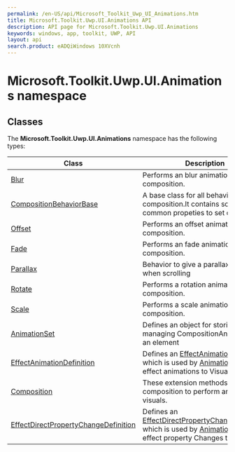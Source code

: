 ```yaml
---
permalink: /en-US/api/Microsoft_Toolkit_Uwp_UI_Animations.htm
title: Microsoft.Toolkit.Uwp.UI.Animations API 
description: API page for Microsoft.Toolkit.Uwp.UI.Animations
keywords: windows, app, toolkit, UWP, API
layout: api
search.product: eADQiWindows 10XVcnh
---
```



# Microsoft.Toolkit.Uwp.UI.Animations namespace

## Classes

The **Microsoft.Toolkit.Uwp.UI.Animations** namespace has the following types:


| Class | Description || --- | --- || [Blur](Microsoft_Toolkit_Uwp_UI_Animations_Behaviors_Blur.htm) | Performs an blur animation using composition. || [CompositionBehaviorBase](Microsoft_Toolkit_Uwp_UI_Animations_Behaviors_CompositionBehaviorBase.htm) | A base class for all behaviors using composition.It contains some of the common propeties to set on a visual. || [Offset](Microsoft_Toolkit_Uwp_UI_Animations_Behaviors_Offset.htm) | Performs an offset animation using composition. || [Fade](Microsoft_Toolkit_Uwp_UI_Animations_Behaviors_Fade.htm) | Performs an fade animation using composition. || [Parallax](Microsoft_Toolkit_Uwp_UI_Animations_Behaviors_Parallax.htm) | Behavior to give a parallax effect when scrolling || [Rotate](Microsoft_Toolkit_Uwp_UI_Animations_Behaviors_Rotate.htm) | Performs a rotation animation using composition. || [Scale](Microsoft_Toolkit_Uwp_UI_Animations_Behaviors_Scale.htm) | Performs a scale animation using composition. || [AnimationSet](Microsoft_Toolkit_Uwp_UI_Animations_AnimationSet.htm) | Defines an object for storing and managing CompositionAnimations for an element || [EffectAnimationDefinition](Microsoft_Toolkit_Uwp_UI_Animations_EffectAnimationDefinition.htm) | Defines an [EffectAnimationDefinition](Microsoft_Toolkit_Uwp_UI_Animations_EffectAnimationDefinition.htm) which is used by [AnimationSet](Microsoft_Toolkit_Uwp_UI_Animations_AnimationSet.htm) to link effect animations to Visuals || [Composition](Microsoft_Toolkit_Uwp_UI_Animations_Composition.htm) | These extension methods use composition to perform animation on visuals. || [EffectDirectPropertyChangeDefinition](Microsoft_Toolkit_Uwp_UI_Animations_EffectDirectPropertyChangeDefinition.htm) | Defines an [EffectDirectPropertyChangeDefinition](Microsoft_Toolkit_Uwp_UI_Animations_EffectDirectPropertyChangeDefinition.htm) which is used by [AnimationSet](Microsoft_Toolkit_Uwp_UI_Animations_AnimationSet.htm) to link effect property Changes to Visuals |